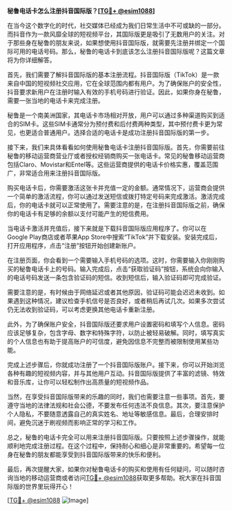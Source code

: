 **秘鲁电话卡怎么注册抖音国际版？[[TG💪+ @esim1088](https://t.me/s/esim1088)]**

在当今这个数字化的时代，社交媒体已经成为我们日常生活中不可或缺的一部分。而抖音作为一款风靡全球的短视频平台，其国际版更是吸引了无数用户的关注。对于那些身在秘鲁的朋友来说，如果想使用抖音国际版，就需要先注册并绑定一个国际可用的电话号码。那么，秘鲁的电话卡到底该怎么注册抖音国际版呢？这篇文章将为你详细解答。

首先，我们需要了解抖音国际版的基本注册流程。抖音国际版（TikTok）是一款来自中国的短视频社交应用，它在全球范围内都有用户。为了确保账户的安全性，抖音要求新用户在注册时输入有效的手机号码进行验证。因此，如果你身在秘鲁，需要一张当地的电话卡来完成注册。

秘鲁是一个南美洲国家，其电话卡市场相对开放，用户可以通过多种渠道购买到适合的SIM卡。这些SIM卡通常分为预付费和后付费两种类型，其中预付费卡更为常见，也更适合普通用户。选择合适的电话卡是成功注册抖音国际版的第一步。

接下来，我们来具体看看如何使用秘鲁电话卡注册抖音国际版。首先，你需要前往秘鲁的移动运营商营业厅或者授权经销商购买一张电话卡。常见的秘鲁移动运营商包括Claro、Movistar和Entel等。这些运营商提供的电话卡价格实惠，覆盖范围广，非常适合用来注册抖音国际版。

购买电话卡后，你需要激活这张卡并充值一定的金额。通常情况下，运营商会提供一个简单的激活流程，你可以通过发送短信或拨打特定号码来完成激活。激活完成后，你的电话卡就可以正常使用了。需要注意的是，在注册抖音国际版之前，确保你的电话卡有足够的余额以支付可能产生的短信费用。

当电话卡激活并充值后，接下来就是下载抖音国际版应用程序了。你可以在Google Play商店或者苹果App Store中搜索“TikTok”并下载安装。安装完成后，打开应用程序，点击“注册”按钮开始创建新账户。

在注册页面，你会看到一个需要输入手机号码的选项。这时，你需要输入你刚刚购买的秘鲁电话卡上的号码。输入完成后，点击“获取验证码”按钮，系统会向你输入的电话号码发送一条包含验证码的短信。收到短信后，输入验证码即可完成验证。

需要注意的是，有时候由于网络延迟或者其他原因，验证码可能会迟迟未收到。如果遇到这种情况，建议检查手机信号是否良好，或者稍后再试几次。如果多次尝试仍无法收到验证码，可以考虑更换其他电话卡重新注册。

此外，为了确保账户安全，抖音国际版还要求用户设置密码和填写个人信息。密码应该足够复杂，包含字母、数字和特殊字符，以防止被轻易破解。同时，填写真实的个人信息也有助于提高账户的可信度，避免因信息不完整而被限制使用某些功能。

完成上述步骤后，你就成功注册了一个抖音国际版账户。接下来，你可以开始浏览各种有趣的短视频内容，并与其他用户互动。抖音国际版提供了丰富的滤镜、特效和音乐库，让你可以轻松制作出高质量的短视频作品。

当然，在享受抖音国际版带来的乐趣的同时，我们也需要注意一些事项。首先，要遵守当地的法律法规和社会公德，不要发布任何违法不良信息。其次，要注意保护个人隐私，不要随意透露自己的真实姓名、地址等敏感信息。最后，合理安排时间，避免沉迷于刷视频而影响正常的学习和工作。

总之，秘鲁的电话卡完全可以用来注册抖音国际版。只要按照上述步骤操作，就能顺利地完成注册过程。在这个过程中，保持耐心和细心是非常重要的。希望每一位身在秘鲁的朋友都能享受到抖音国际版带来的快乐和便利。

最后，再次提醒大家，如果你对秘鲁电话卡的购买和使用有任何疑问，可以随时咨询当地的移动运营商或者访问[TG💪+ @esim1088](https://t.me/s/esim1088)获取更多帮助。祝大家在抖音国际版的世界里玩得开心！

[[TG💪+ @esim1088](https://t.me/s/esim1088) ![Image](https://i.postimg.cc/4NQfJmqS/Snipaste-2025-05-13-00-14-12.png)]